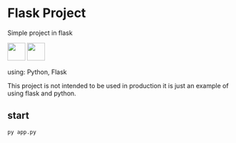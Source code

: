 # Flask Project
 Simple project in flask

<img width="40px" src="https://cdn.jsdelivr.net/gh/devicons/devicon/icons/flask/flask-original.svg" />
<img width="40px" src="https://cdn.jsdelivr.net/gh/devicons/devicon/icons/python/python-original.svg" />

using: Python, Flask

This project is not intended to be used in production it is just an example of using flask and python.

## start

    py app.py
